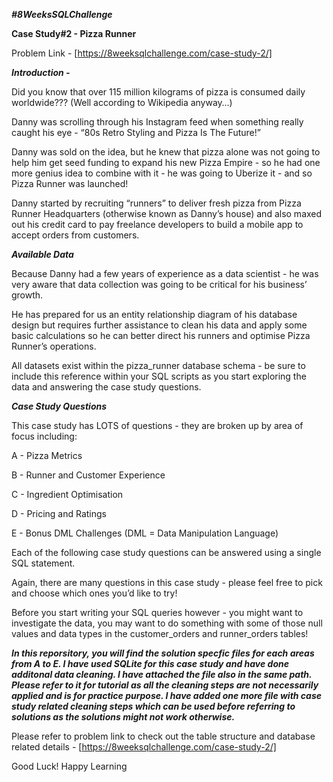 ***#8WeeksSQLChallenge***

**Case Study#2 - Pizza Runner**

Problem Link - [https://8weeksqlchallenge.com/case-study-2/] 

***Introduction -*** 

Did you know that over 115 million kilograms of pizza is consumed daily worldwide??? (Well according to Wikipedia anyway…)

Danny was scrolling through his Instagram feed when something really caught his eye - “80s Retro Styling and Pizza Is The Future!”

Danny was sold on the idea, but he knew that pizza alone was not going to help him get seed funding to expand his new Pizza Empire - so he had one more genius idea to combine with it - he was going to Uberize it - and so Pizza Runner was launched!

Danny started by recruiting “runners” to deliver fresh pizza from Pizza Runner Headquarters (otherwise known as Danny’s house) and also maxed out his credit card to pay freelance developers to build a mobile app to accept orders from customers.

***Available Data***

Because Danny had a few years of experience as a data scientist - he was very aware that data collection was going to be critical for his business’ growth.

He has prepared for us an entity relationship diagram of his database design but requires further assistance to clean his data and apply some basic calculations so he can better direct his runners and optimise Pizza Runner’s operations.

All datasets exist within the pizza_runner database schema - be sure to include this reference within your SQL scripts as you start exploring the data and answering the case study questions.

***Case Study Questions***

This case study has LOTS of questions - they are broken up by area of focus including:

A - Pizza Metrics

B - Runner and Customer Experience

C - Ingredient Optimisation

D - Pricing and Ratings

E - Bonus DML Challenges (DML = Data Manipulation Language)

Each of the following case study questions can be answered using a single SQL statement.

Again, there are many questions in this case study - please feel free to pick and choose which ones you’d like to try!

Before you start writing your SQL queries however - you might want to investigate the data, you may want to do something with some of those null values and data types in the customer_orders and runner_orders tables!

***In this reporsitory, you will find the solution specfic files for each areas from A to E. I have used SQLite for this case study and have done additonal data cleaning. I have attached the file also in the same path. Please refer to it for tutorial as all the cleaning steps are not necessarily applied and is for practice purpose. I have added one more file with case study related cleaning steps which can be used before referring to solutions as the solutions might not work otherwise.***

Please refer to problem link to check out the table structure and database related details - [https://8weeksqlchallenge.com/case-study-2/] 

Good Luck! Happy Learning
